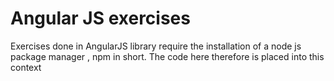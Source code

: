 # Angular JS exercises

Exercises done in AngularJS library require the installation of a node js package manager , npm in short. The code here therefore is placed into this context
